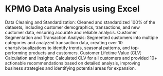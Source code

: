 # KPMG Data Analysis using Excel
 Data Cleaning and Standardization: Cleaned and standardized 100% of the datasets, including customer demographics, transactions, and new customer data, ensuring accurate and reliable analysis.  Customer Segmentation and Transaction Analysis: Segmented customers into multiple categories and analyzed transaction data, creating over 10 charts/visualizations to identify trends, seasonal patterns, and top-performing products and customers.  Customer Lifetime Value (CLV) Calculation and Insights: Calculated CLV for all customers and provided 10+ actionable recommendations based on detailed analysis, improving business strategies and identifying potential areas for expansion.
